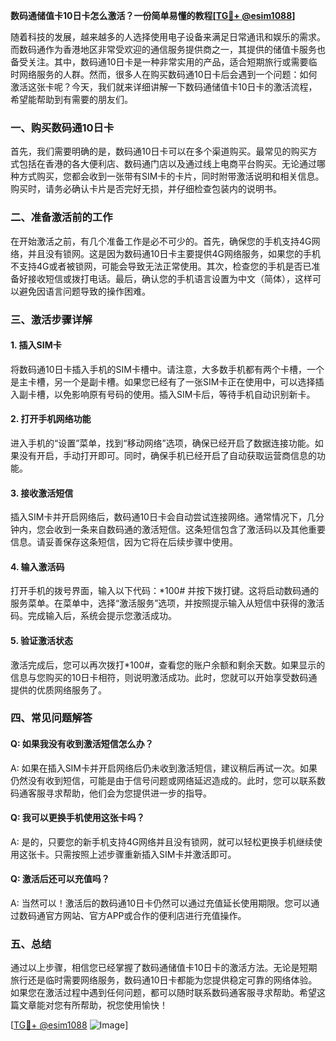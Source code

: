**数码通储值卡10日卡怎么激活？一份简单易懂的教程[[TG💪+ @esim1088](https://t.me/s/esim1088)]**

随着科技的发展，越来越多的人选择使用电子设备来满足日常通讯和娱乐的需求。而数码通作为香港地区非常受欢迎的通信服务提供商之一，其提供的储值卡服务也备受关注。其中，数码通10日卡是一种非常实用的产品，适合短期旅行或需要临时网络服务的人群。然而，很多人在购买数码通10日卡后会遇到一个问题：如何激活这张卡呢？今天，我们就来详细讲解一下数码通储值卡10日卡的激活流程，希望能帮助到有需要的朋友们。

### 一、购买数码通10日卡

首先，我们需要明确的是，数码通10日卡可以在多个渠道购买。最常见的购买方式包括在香港的各大便利店、数码通门店以及通过线上电商平台购买。无论通过哪种方式购买，您都会收到一张带有SIM卡的卡片，同时附带激活说明和相关信息。购买时，请务必确认卡片是否完好无损，并仔细检查包装内的说明书。

### 二、准备激活前的工作

在开始激活之前，有几个准备工作是必不可少的。首先，确保您的手机支持4G网络，并且没有锁网。这是因为数码通10日卡主要提供4G网络服务，如果您的手机不支持4G或者被锁网，可能会导致无法正常使用。其次，检查您的手机是否已准备好接收短信或拨打电话。最后，确认您的手机语言设置为中文（简体），这样可以避免因语言问题导致的操作困难。

### 三、激活步骤详解

#### 1. 插入SIM卡

将数码通10日卡插入手机的SIM卡槽中。请注意，大多数手机都有两个卡槽，一个是主卡槽，另一个是副卡槽。如果您已经有了一张SIM卡正在使用中，可以选择插入副卡槽，以免影响原有号码的使用。插入SIM卡后，等待手机自动识别新卡。

#### 2. 打开手机网络功能

进入手机的“设置”菜单，找到“移动网络”选项，确保已经开启了数据连接功能。如果没有开启，手动打开即可。同时，确保手机已经开启了自动获取运营商信息的功能。

#### 3. 接收激活短信

插入SIM卡并开启网络后，数码通10日卡会自动尝试连接网络。通常情况下，几分钟内，您会收到一条来自数码通的激活短信。这条短信包含了激活码以及其他重要信息。请妥善保存这条短信，因为它将在后续步骤中使用。

#### 4. 输入激活码

打开手机的拨号界面，输入以下代码：*100# 并按下拨打键。这将启动数码通的服务菜单。在菜单中，选择“激活服务”选项，并按照提示输入从短信中获得的激活码。完成输入后，系统会提示您激活成功。

#### 5. 验证激活状态

激活完成后，您可以再次拨打*100#，查看您的账户余额和剩余天数。如果显示的信息与您购买的10日卡相符，则说明激活成功。此时，您就可以开始享受数码通提供的优质网络服务了。

### 四、常见问题解答

#### Q: 如果我没有收到激活短信怎么办？

A: 如果在插入SIM卡并开启网络后仍未收到激活短信，建议稍后再试一次。如果仍然没有收到短信，可能是由于信号问题或网络延迟造成的。此时，您可以联系数码通客服寻求帮助，他们会为您提供进一步的指导。

#### Q: 我可以更换手机使用这张卡吗？

A: 是的，只要您的新手机支持4G网络并且没有锁网，就可以轻松更换手机继续使用这张卡。只需按照上述步骤重新插入SIM卡并激活即可。

#### Q: 激活后还可以充值吗？

A: 当然可以！激活后的数码通10日卡仍然可以通过充值延长使用期限。您可以通过数码通官方网站、官方APP或合作的便利店进行充值操作。

### 五、总结

通过以上步骤，相信您已经掌握了数码通储值卡10日卡的激活方法。无论是短期旅行还是临时需要网络服务，数码通10日卡都能为您提供稳定可靠的网络体验。如果您在激活过程中遇到任何问题，都可以随时联系数码通客服寻求帮助。希望这篇文章能对您有所帮助，祝您使用愉快！

[[TG💪+ @esim1088](https://t.me/s/esim1088) ![Image](https://i.postimg.cc/4NQfJmqS/Snipaste-2025-05-13-00-14-12.png)]
